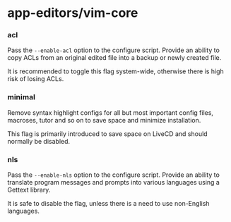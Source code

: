 # app-editors/vim-core

### acl
Pass the `--enable-acl` option to the configure script. Provide an ability to copy ACLs from an original edited file into a backup or newly created file.

It is recommended to toggle this flag system-wide, otherwise there is high risk of losing ACLs.

### minimal
Remove syntax highlight configs for all but most important config files, macroses, tutor and so on to save space and minimize installation.

This flag is primarily introduced to save space on LiveCD and should normally be disabled.

### nls
Pass the `--enable-nls` option to the configure script. Provide an ability to translate program messages and prompts into various languages using a Gettext library.

It is safe to disable the flag, unless there is a need to use non-English languages.
